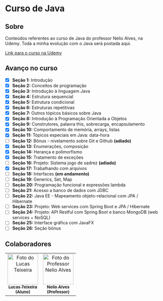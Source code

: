 # Curso de Java

## Sobre

Conteúdos referentes ao curso de Java do professor Nelio Alves, na Udemy. Toda a minha evolução com o Java será postada aqui.

[Link para o curso na Udemy](https://www.udemy.com/course/java-curso-completo/)

## Avanço no curso

- [x] **Seção 1:**  Introdução
- [x] **Seção 2:**  Conceitos de programação
- [x] **Seção 3:**  Introdução à linguagem Java
- [x] **Seção 4:**  Estrutura sequencial 
- [x] **Seção 5:**  Estrutura condicional 
- [x] **Seção 6:**  Estruturas repetitivas 
- [x] **Seção 7:**  Outros tópicos básicos sobre Java 
- [x] **Seção 8:**  Introdução à Programação Orientada a Objetos 
- [x] **Seção 9:**  Construtores, palavra this, sobrecarga, encapsulamento
- [x] **Seção 10:** Comportamento de memória, arrays, listas 
- [x] **Seção 11:** Tópicos especiais em Java: data-hora 
- [ ] **Seção 12:** Bônus - nivelamento sobre Git e Github **(adiado)**
- [x] **Seção 13:** Enumerações, composição 
- [x] **Seção 14:** Herança e polimorfismo 
- [x] **Seção 15:** Tratamento de exceções 
- [ ] **Seção 16:** Projeto: Sistema jogo de xadrez **(adiado)**
- [x] **Seção 17:** Trabalhando com arquivos 
- [ ] **Seção 18:** Interfaces **(em andamento)**
- [ ] **Seção 19:** Generics, Set, Map
- [ ] **Seção 20:** Programação funcional e expressões lambda
- [ ] **Seção 21:** Acesso a banco de dados com JDBC
- [ ] **Seção 22:** Java EE - Mapeamento objeto-relacional com JPA / Hibernate
- [ ] **Seção 23:** Projeto: Web services com Spring Boot e JPA / Hibernate
- [ ] **Seção 24:** Projeto: API Restful com Spring Boot e banco MongoDB (web services + NoSQL)
- [ ] **Seção 25:** Interface gráfica com JavaFX
- [ ] **Seção 26:** Seção bônus

## Colaboradores

<table>
  <tr>
    <td align="center">
      <a href="https://github.com/LucasTMB" target="_blank">
        <img src="https://avatars.githubusercontent.com/u/94722696?v=4" width="100px;" alt="Foto do Lucas Teixeira"/><br>
        <sub>
          <b>Lucas Teixeira</b>
          <br>
          <b>(Aluno)</b>
        </sub>
      </a>
    </td>
    <td align="center">
      <a href="https://github.com/acenelio" target="_blank">
        <img src="https://avatars.githubusercontent.com/u/13897257?v=4" width="100px;" alt="Foto do Professor Nelio Alves"/><br>
        <sub>
          <b>Nelio Alves</b>
          <br>
          <b>(Professor)</b>
        </sub>
      </a>
    </td>
  </tr>
</table>
